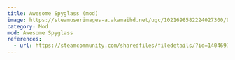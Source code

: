 ```yaml
---
title: Awesome Spyglass (mod)
image: https://steamuserimages-a.akamaihd.net/ugc/1021698582224027300/936B53F81649765D9E148AADC9A57C187C5D4CE0/?imw=268&imh=268&ima=fit&impolicy=Letterbox&imcolor=%23000000&letterbox=true
category: Mod
mod: Awesome Spyglass
references:
  - url: https://steamcommunity.com/sharedfiles/filedetails/?id=1404697612
---
```

